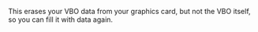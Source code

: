 This erases your VBO data from your graphics card, but not the VBO itself, so you can fill it with data again.

